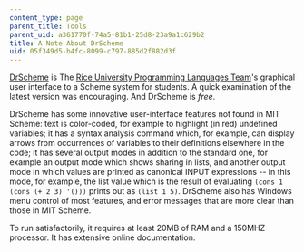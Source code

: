 ```yaml
---
content_type: page
parent_title: Tools
parent_uid: a361770f-74a5-81b1-25d8-23a9a1c629b2
title: A Note About DrScheme
uid: 05f349d5-b4fc-8099-c797-885d2f882d3f
---
```


[DrScheme](http://www.plt-scheme.org/software/drscheme/) is The [Rice University Programming Languages Team](http://www.cs.rice.edu/CS/PLT/)'s graphical user interface to a Scheme system for students. A quick examination of the latest version was encouraging. And DrScheme is _free_.

DrScheme has some innovative user-interface features not found in MIT Scheme: text is color-coded, for example to highlight (in red) undefined variables; it has a syntax analysis command which, for example, can display arrows from occurrences of variables to their definitions elsewhere in the code; it has several output modes in addition to the standard one, for example an output mode which shows sharing in lists, and another output mode in which values are printed as canonical INPUT expressions -- in this mode, for example, the list value which is the result of evaluating `(cons 1 (cons (+ 2 3) '()))` prints out as `(list 1 5)`. DrScheme also has Windows menu control of most features, and error messages that are more clear than those in MIT Scheme.

To run satisfactorily, it requires at least 20MB of RAM and a 150MHZ processor. It has extensive online documentation.